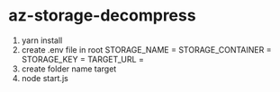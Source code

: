 # az-storage-decompress

1. yarn install
2. create .env file in root
  STORAGE_NAME = <upload storage>
  STORAGE_CONTAINER = <upload container>
  STORAGE_KEY = <upload key>
  TARGET_URL = <compressed file>
 3. create folder name target
 4. node start.js

